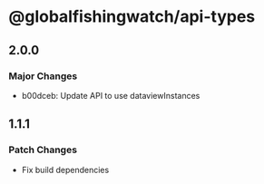 # @globalfishingwatch/api-types

## 2.0.0

### Major Changes

- b00dceb: Update API to use dataviewInstances

## 1.1.1

### Patch Changes

- Fix build dependencies
